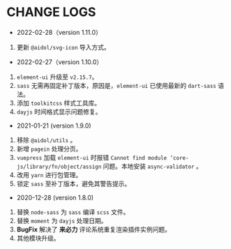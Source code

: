 # CHANGE LOGS

- 2022-02-28（version 1.11.0）

1. 更新 `@aidol/svg-icon` 导入方式。

- 2022-02-27（version 1.10.0）

1. `element-ui` 升级至 `v2.15.7`。
2. `sass` 无需再固定补丁版本，原因是，`element-ui` 已使用最新的 `dart-sass` 语法。
3. 添加 `toolkitcss` 样式工具库。
4. `dayjs` 时间格式显示问题修复。

- 2021-01-21 (version 1.9.0)

1. 移除 `@aidol/utils` 。
2. 新增 `pagein` 处理分页。
3. `vuepress` 加载 `element-ui` 时报错 `Cannot find module ‘core-js/library/fn/object/assign` 问题。本地安装 `async-validator` 。
4. 改用 `yarn` 进行包管理。
5. 锁定 `sass` 至补丁版本，避免其警告提示。

- 2020-12-28 (version 1.8.0)

1. 替换 `node-sass` 为 `sass` 编译 `scss` 文件。
2. 替换 `moment` 为 `dayjs` 处理日期。
3. **BugFix** 解决了 **来必力** 评论系统重复渲染插件实例问题。
4. 其他模块升级。